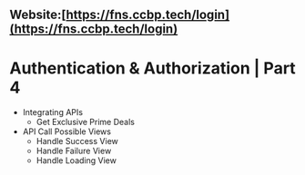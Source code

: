 ## **Website**:[https://fns.ccbp.tech/login](https://fns.ccbp.tech/login)

# Authentication & Authorization | Part 4


- Integrating APIs
  - Get Exclusive Prime Deals
- API Call Possible Views
  - Handle Success View
  - Handle Failure View
  - Handle Loading View
